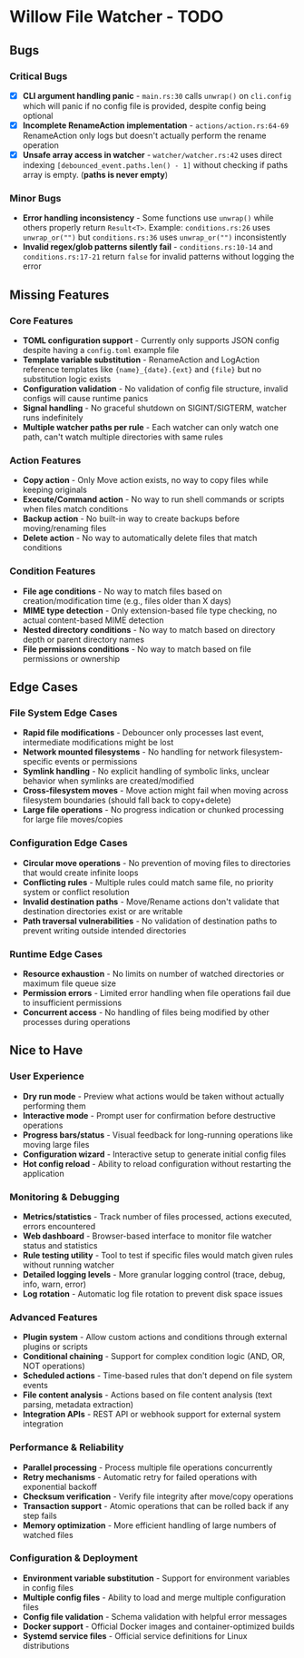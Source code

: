 # Willow File Watcher - TODO

## Bugs

### Critical Bugs
- [x] **CLI argument handling panic** - `main.rs:30` calls `unwrap()` on `cli.config` which will panic if no config file is provided, despite config being optional
- [x] **Incomplete RenameAction implementation** - `actions/action.rs:64-69` RenameAction only logs but doesn't actually perform the rename operation
- [x] **Unsafe array access in watcher** - `watcher/watcher.rs:42` uses direct indexing `[debounced_event.paths.len() - 1]` without checking if paths array is empty. (__paths is never empty__)

### Minor Bugs
- **Error handling inconsistency** - Some functions use `unwrap()` while others properly return `Result<T>`. Example: `conditions.rs:26` uses `unwrap_or("")` but `conditions.rs:36` uses `unwrap_or("")` inconsistently
- **Invalid regex/glob patterns silently fail** - `conditions.rs:10-14` and `conditions.rs:17-21` return `false` for invalid patterns without logging the error

## Missing Features

### Core Features
- **TOML configuration support** - Currently only supports JSON config despite having a `config.toml` example file
- **Template variable substitution** - RenameAction and LogAction reference templates like `{name}_{date}.{ext}` and `{file}` but no substitution logic exists
- **Configuration validation** - No validation of config file structure, invalid configs will cause runtime panics
- **Signal handling** - No graceful shutdown on SIGINT/SIGTERM, watcher runs indefinitely
- **Multiple watcher paths per rule** - Each watcher can only watch one path, can't watch multiple directories with same rules

### Action Features
- **Copy action** - Only Move action exists, no way to copy files while keeping originals
- **Execute/Command action** - No way to run shell commands or scripts when files match conditions
- **Backup action** - No built-in way to create backups before moving/renaming files
- **Delete action** - No way to automatically delete files that match conditions

### Condition Features
- **File age conditions** - No way to match files based on creation/modification time (e.g., files older than X days)
- **MIME type detection** - Only extension-based file type checking, no actual content-based MIME detection
- **Nested directory conditions** - No way to match based on directory depth or parent directory names
- **File permissions conditions** - No way to match based on file permissions or ownership

## Edge Cases

### File System Edge Cases
- **Rapid file modifications** - Debouncer only processes last event, intermediate modifications might be lost
- **Network mounted filesystems** - No handling for network filesystem-specific events or permissions
- **Symlink handling** - No explicit handling of symbolic links, unclear behavior when symlinks are created/modified
- **Cross-filesystem moves** - Move action might fail when moving across filesystem boundaries (should fall back to copy+delete)
- **Large file operations** - No progress indication or chunked processing for large file moves/copies

### Configuration Edge Cases
- **Circular move operations** - No prevention of moving files to directories that would create infinite loops
- **Conflicting rules** - Multiple rules could match same file, no priority system or conflict resolution
- **Invalid destination paths** - Move/Rename actions don't validate that destination directories exist or are writable
- **Path traversal vulnerabilities** - No validation of destination paths to prevent writing outside intended directories

### Runtime Edge Cases
- **Resource exhaustion** - No limits on number of watched directories or maximum file queue size
- **Permission errors** - Limited error handling when file operations fail due to insufficient permissions
- **Concurrent access** - No handling of files being modified by other processes during operations

## Nice to Have

### User Experience
- **Dry run mode** - Preview what actions would be taken without actually performing them
- **Interactive mode** - Prompt user for confirmation before destructive operations
- **Progress bars/status** - Visual feedback for long-running operations like moving large files
- **Configuration wizard** - Interactive setup to generate initial config files
- **Hot config reload** - Ability to reload configuration without restarting the application

### Monitoring & Debugging
- **Metrics/statistics** - Track number of files processed, actions executed, errors encountered
- **Web dashboard** - Browser-based interface to monitor file watcher status and statistics
- **Rule testing utility** - Tool to test if specific files would match given rules without running watcher
- **Detailed logging levels** - More granular logging control (trace, debug, info, warn, error)
- **Log rotation** - Automatic log file rotation to prevent disk space issues

### Advanced Features
- **Plugin system** - Allow custom actions and conditions through external plugins or scripts
- **Conditional chaining** - Support for complex condition logic (AND, OR, NOT operations)
- **Scheduled actions** - Time-based rules that don't depend on file system events
- **File content analysis** - Actions based on file content analysis (text parsing, metadata extraction)
- **Integration APIs** - REST API or webhook support for external system integration

### Performance & Reliability
- **Parallel processing** - Process multiple file operations concurrently
- **Retry mechanisms** - Automatic retry for failed operations with exponential backoff
- **Checksum verification** - Verify file integrity after move/copy operations
- **Transaction support** - Atomic operations that can be rolled back if any step fails
- **Memory optimization** - More efficient handling of large numbers of watched files

### Configuration & Deployment
- **Environment variable substitution** - Support for environment variables in config files
- **Multiple config files** - Ability to load and merge multiple configuration files
- **Config file validation** - Schema validation with helpful error messages
- **Docker support** - Official Docker images and container-optimized builds
- **Systemd service files** - Official service definitions for Linux distributions